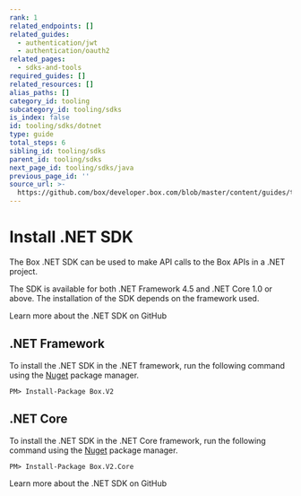 ```yaml
---
rank: 1
related_endpoints: []
related_guides:
  - authentication/jwt
  - authentication/oauth2
related_pages:
  - sdks-and-tools
required_guides: []
related_resources: []
alias_paths: []
category_id: tooling
subcategory_id: tooling/sdks
is_index: false
id: tooling/sdks/dotnet
type: guide
total_steps: 6
sibling_id: tooling/sdks
parent_id: tooling/sdks
next_page_id: tooling/sdks/java
previous_page_id: ''
source_url: >-
  https://github.com/box/developer.box.com/blob/master/content/guides/tooling/sdks/dotnet.md
---
```


# Install .NET SDK

The Box .NET SDK can be used to make API calls to the Box APIs in a .NET
project.

The SDK is available for both .NET Framework 4.5 and .NET Core 1.0 or
above. The installation of the SDK depends on the framework used.

<CTA to="https://github.com/box/box-windows-sdk-v2">
Learn more about the .NET SDK on GitHub

</CTA>

## .NET Framework

To install the .NET SDK in the .NET framework, run the following command using
the [Nuget][nuget] package manager.

```shell
PM> Install-Package Box.V2
```

## .NET Core

To install the .NET SDK in the .NET Core framework, run the following command
using the [Nuget][nuget] package manager.

```shell
PM> Install-Package Box.V2.Core
```

<CTA to="https://github.com/box/box-windows-sdk-v2">
Learn more about the .NET SDK on GitHub

</CTA>

[nuget]: https://www.nuget.org/
